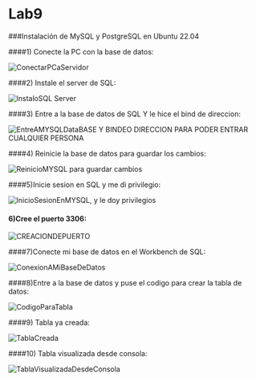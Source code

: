 # Lab9
###Instalación de MySQL y PostgreSQL en Ubuntu 22.04

####1) Conecte la PC con la base de datos:

![ConectarPCaServidor](https://github.com/NicooGon/Labs/assets/131786871/7dc19ca1-beca-4aea-bd71-71227dd57e64)

####2) Instale el server de SQL:

![InstaloSQL Server](https://github.com/NicooGon/Labs/assets/131786871/1048791d-c0cb-4b1f-97f0-f222ebbb0b57)

####3) Entre a la base de datos de SQL Y le hice el bind de direccion:

![EntreAMYSQLDataBASE Y BINDEO DIRECCION PARA PODER ENTRAR CUALQUIER PERSONA ](https://github.com/NicooGon/Labs/assets/131786871/306ca755-33f3-458b-b39f-38afbd2c8620)

####4) Reinicie la base de datos para guardar los cambios:

![ReinicioMYSQL para guardar cambios](https://github.com/NicooGon/Labs/assets/131786871/df4e60a5-19aa-4f32-99f8-46c6ca54fbec)

####5)Inicie sesion en SQL y me di privilegio:

![InicioSesionEnMYSQL, y le doy privilegios](https://github.com/NicooGon/Labs/assets/131786871/8da42853-672b-4f26-93df-fce725e61dae)

#### 6)Cree el puerto 3306:

![CREACIONDEPUERTO](https://github.com/NicooGon/Labs/assets/131786871/7d563c87-497c-4ead-80f3-55a40a5d1082)

####7)Conecte mi base de datos en el Workbench de SQL:

![ConexionAMiBaseDeDatos](https://github.com/NicooGon/Labs/assets/131786871/ebd92cc2-ac7a-4896-881a-b33b7f299a53)

####8)Entre a la base de datos y puse el codigo para crear la tabla de datos:

![CodigoParaTabla](https://github.com/NicooGon/Labs/assets/131786871/a5981c1d-9373-49df-bd1e-aa554eec5b40)

####9) Tabla ya creada:

![TablaCreada](https://github.com/NicooGon/Labs/assets/131786871/a548d387-8ad9-43dd-8c18-f3b00328580d)

####10) Tabla visualizada desde consola:

![TablaVisualizadaDesdeConsola](https://github.com/NicooGon/Labs/assets/131786871/1a64258e-e9a5-4a57-b14b-2b6fe93267ad)







